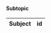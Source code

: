 #### Subtopic

<div class="table-wrapper taxonomy-subtopic">
<table>
  <thead>
    <tr>
      <th>Subject</th>
      <th>id</th>
    </tr>
  </thead>
  <tbody>
  </tbody>
  </table>
</div>

<script>
(function($) {
  url = 'https://penntoday.upenn.edu/api/taxonomy/subtopic/all?_format=json';
  $.get(url, function(data) {
      //populate the table with taxonomy data
      taxonomy = '';
      $.each(data, function(i, item) {
        name = "<td>" + item.name + "</td>";
        tid  = "<td>" + item.tid + "</td>";
        taxonomy += "<tr>" + name + tid + "</tr>";
      });
      $(".taxonomy-subtopic tbody").append(taxonomy);
  });
})(jQuery);
</script>
